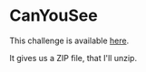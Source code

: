 # CanYouSee

This challenge is available [here](https://play.picoctf.org/practice/challenge/408?category=4&page=1&solved=1).

It gives us a ZIP file, that I'll unzip.
